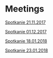 # Meetings


[Spotkanie 21.11.2017](Spotkanie21.11.2017.md)

[Spotkanie 01.12.2017](Spotkanie01.12.2017.md)

[Spotkanie 18.01.2018](Spotkanie18.01.2018.md)

[Spotkanie 23.01.2018](Spotkanie23.01.2018.md)